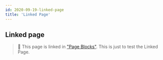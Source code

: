 ```yaml
---
id: 2020-09-19-linked-page
title: 'Linked Page'
---
```


## Linked page

> 🔗 This page is linked in ["Page Blocks"](https://bit.ly/3hGUlLf). This is just to test the Linked Page.
